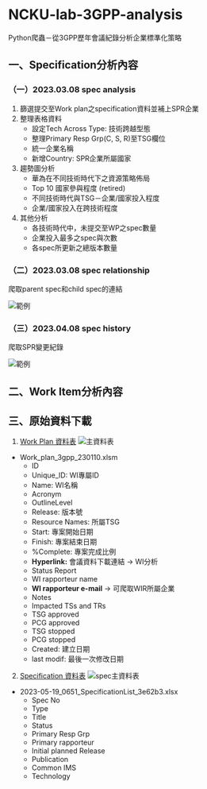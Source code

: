 # NCKU-lab-3GPP-analysis
Python爬蟲－從3GPP歷年會議紀錄分析企業標準化策略


## 一、Specification分析內容

### （一）2023.03.08 spec analysis
1. 篩選提交至Work plan之specification資料並補上SPR企業
2. 整理表格資料
    * 設定Tech Across Type: 技術跨越型態
    * 整理Primary Resp Grp(C, S, R)至TSG欄位
    * 統一企業名稱
    * 新增Country: SPR企業所屬國家
3. 趨勢圖分析
    * 華為在不同技術時代下之資源策略佈局
    * Top 10 國家參與程度 (retired)
    * 不同技術時代與TSG－企業/國家投入程度
    * 企業/國家投入在跨技術程度
4. 其他分析
    * 各技術時代中，未提交至WP之spec數量
    * 企業投入最多之spec與次數
    * 各spec所更新之總版本數量

### （二）2023.03.08 spec relationship
爬取parent spec和child spec的連結

![範例](https://github.com/pei9564/NCKU-lab-3GPP-analysis/assets/103319735/d9e7f4bc-b1ab-47fd-9301-c2da85cd6e74)

### （三）2023.04.08 spec history
爬取SPR變更紀錄

![範例](https://github.com/pei9564/NCKU-lab-3GPP-analysis/assets/103319735/bb1b3040-9b3b-4a39-8fce-c21edd47fae8)



## 二、Work Item分析內容



## 三、原始資料下載
1. [Work Plan 資料表](https://www.3gpp.org/ftp/Information/WORK_PLAN)
![主資料表](https://github.com/pei9564/NCKU-lab-3GPP-analysis/assets/103319735/65246b47-4837-481b-8adc-c04591d0ead7)
* Work_plan_3gpp_230110.xlsm
  * ID
  * Unique_ID: WI專屬ID
  * Name: WI名稱
  * Acronym
  * OutlineLevel
  * Release: 版本號
  * Resource Names: 所屬TSG
  * Start: 專案開始日期
  * Finish: 專案結束日期
  * %Complete: 專案完成比例
  * **Hyperlink:** 會議資料下載連結 -> WI分析
  * Status Report
  * WI rapporteur name
  * **WI rapporteur e-mail** -> 可爬取WIR所屬企業
  * Notes
  * Impacted TSs and TRs
  * TSG approved
  * PCG approved
  * TSG stopped
  * PCG stopped
  * Created: 建立日期
  * last modif: 最後一次修改日期


2. [Specification 資料表](https://portal.3gpp.org/Specifications.aspx)
![spec主資料表](https://github.com/pei9564/NCKU-lab-3GPP-analysis/assets/103319735/1e02696c-b860-4c6d-ba9d-9e1f4243dd1d)

* 2023-05-19_0651_SpecificationList_3e62b3.xlsx
  * Spec No
  * Type
  * Title
  * Status
  * Primary Resp Grp
  * Primary rapporteur
  * Initial planned Release 
  * Publication
  * Common IMS
  * Technology
